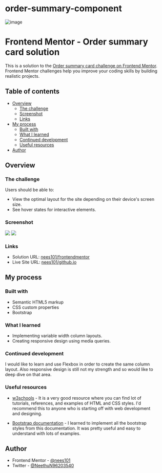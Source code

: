 # order-summary-component
![image](https://user-images.githubusercontent.com/98355491/173905913-20c8a00f-d40a-4974-9a90-760c0fa2b0f6.png)
# Frontend Mentor - Order summary card solution

This is a solution to the [Order summary card challenge on Frontend Mentor](https://www.frontendmentor.io/challenges/order-summary-component-QlPmajDUj). Frontend Mentor challenges help you improve your coding skills by building realistic projects.

## Table of contents

- [Overview](#overview)
  - [The challenge](#the-challenge)
  - [Screenshot](#screenshot)
  - [Links](#links)
- [My process](#my-process)
  - [Built with](#built-with)
  - [What I learned](#what-i-learned)
  - [Continued development](#continued-development)
  - [Useful resources](#useful-resources)
- [Author](#author)



## Overview

### The challenge

Users should be able to:

- View the optimal layout for the site depending on their device's screen size.
- See hover states for interactive elements.

### Screenshot

![](./FinalDesignScreenshots/DesktopVersion.png)
![](./FinalDesignScreenshots/MobileVersion.png)

### Links

- Solution URL: [nees101/frontendmentor](https://www.frontendmentor.io/solutions/responsive-site-using-css-and-bootstrap-868Rk1jRZ#comment-611c9b2330d21659ace4be54)
- Live Site URL: [nees101/github.io]( https://nees101.github.io/Order-Summary-Component-Solution/)

## My process

### Built with

- Semantic HTML5 markup
- CSS custom properties
- Bootstrap


### What I learned

- Implementing variable width column layouts.
- Creating responsive design using media queries.

### Continued development

I would like to learn and use Flexbox in order to create the same column layout. Also responsive design is still not my strength and so would like to deep dive on that area.


### Useful resources

- [w3schools](https://www.w3schools.com/) - It is a very good resource where you can find lot of tutorials, references, and examples of HTML and CSS styles. I'd recommend this to anyone who is starting off with web development and designing.

- [Bootstrap documentation](https://getbootstrap.com/docs/5.1/getting-started/introduction/) - I learned to implement all the bootstrap styles from this documentation. It was pretty useful and easy to understand with lots of examples.


## Author

- Frontend Mentor - [@nees101](https://www.frontendmentor.io/profile/nees101)
- Twitter - [@NeethuN96203540 ](https://www.twitter.com/NeethuN96203540 )
